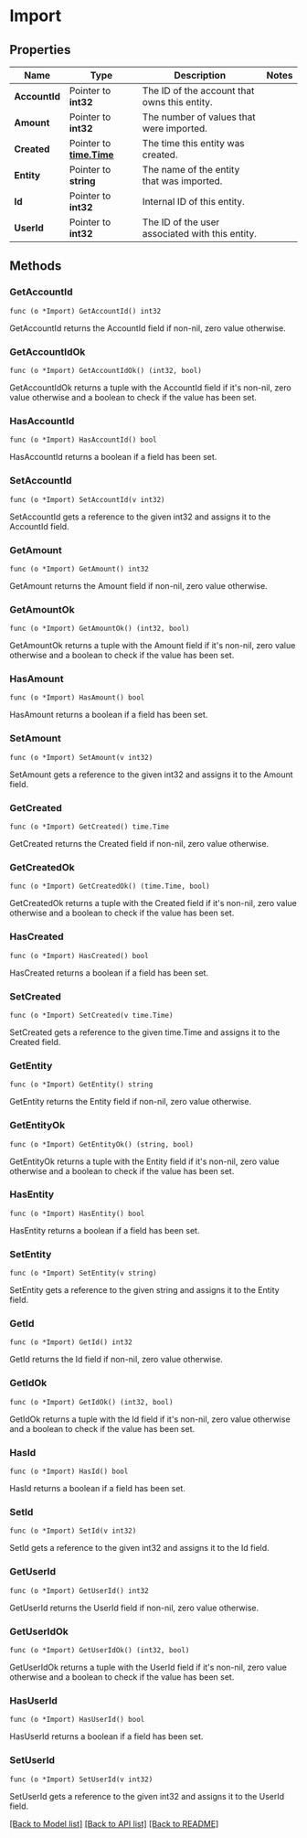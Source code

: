 # Import

## Properties

Name | Type | Description | Notes
------------ | ------------- | ------------- | -------------
**AccountId** | Pointer to **int32** | The ID of the account that owns this entity. | 
**Amount** | Pointer to **int32** | The number of values that were imported. | 
**Created** | Pointer to [**time.Time**](time.Time.md) | The time this entity was created. | 
**Entity** | Pointer to **string** | The name of the entity that was imported.  | 
**Id** | Pointer to **int32** | Internal ID of this entity. | 
**UserId** | Pointer to **int32** | The ID of the user associated with this entity. | 

## Methods

### GetAccountId

`func (o *Import) GetAccountId() int32`

GetAccountId returns the AccountId field if non-nil, zero value otherwise.

### GetAccountIdOk

`func (o *Import) GetAccountIdOk() (int32, bool)`

GetAccountIdOk returns a tuple with the AccountId field if it's non-nil, zero value otherwise
and a boolean to check if the value has been set.

### HasAccountId

`func (o *Import) HasAccountId() bool`

HasAccountId returns a boolean if a field has been set.

### SetAccountId

`func (o *Import) SetAccountId(v int32)`

SetAccountId gets a reference to the given int32 and assigns it to the AccountId field.

### GetAmount

`func (o *Import) GetAmount() int32`

GetAmount returns the Amount field if non-nil, zero value otherwise.

### GetAmountOk

`func (o *Import) GetAmountOk() (int32, bool)`

GetAmountOk returns a tuple with the Amount field if it's non-nil, zero value otherwise
and a boolean to check if the value has been set.

### HasAmount

`func (o *Import) HasAmount() bool`

HasAmount returns a boolean if a field has been set.

### SetAmount

`func (o *Import) SetAmount(v int32)`

SetAmount gets a reference to the given int32 and assigns it to the Amount field.

### GetCreated

`func (o *Import) GetCreated() time.Time`

GetCreated returns the Created field if non-nil, zero value otherwise.

### GetCreatedOk

`func (o *Import) GetCreatedOk() (time.Time, bool)`

GetCreatedOk returns a tuple with the Created field if it's non-nil, zero value otherwise
and a boolean to check if the value has been set.

### HasCreated

`func (o *Import) HasCreated() bool`

HasCreated returns a boolean if a field has been set.

### SetCreated

`func (o *Import) SetCreated(v time.Time)`

SetCreated gets a reference to the given time.Time and assigns it to the Created field.

### GetEntity

`func (o *Import) GetEntity() string`

GetEntity returns the Entity field if non-nil, zero value otherwise.

### GetEntityOk

`func (o *Import) GetEntityOk() (string, bool)`

GetEntityOk returns a tuple with the Entity field if it's non-nil, zero value otherwise
and a boolean to check if the value has been set.

### HasEntity

`func (o *Import) HasEntity() bool`

HasEntity returns a boolean if a field has been set.

### SetEntity

`func (o *Import) SetEntity(v string)`

SetEntity gets a reference to the given string and assigns it to the Entity field.

### GetId

`func (o *Import) GetId() int32`

GetId returns the Id field if non-nil, zero value otherwise.

### GetIdOk

`func (o *Import) GetIdOk() (int32, bool)`

GetIdOk returns a tuple with the Id field if it's non-nil, zero value otherwise
and a boolean to check if the value has been set.

### HasId

`func (o *Import) HasId() bool`

HasId returns a boolean if a field has been set.

### SetId

`func (o *Import) SetId(v int32)`

SetId gets a reference to the given int32 and assigns it to the Id field.

### GetUserId

`func (o *Import) GetUserId() int32`

GetUserId returns the UserId field if non-nil, zero value otherwise.

### GetUserIdOk

`func (o *Import) GetUserIdOk() (int32, bool)`

GetUserIdOk returns a tuple with the UserId field if it's non-nil, zero value otherwise
and a boolean to check if the value has been set.

### HasUserId

`func (o *Import) HasUserId() bool`

HasUserId returns a boolean if a field has been set.

### SetUserId

`func (o *Import) SetUserId(v int32)`

SetUserId gets a reference to the given int32 and assigns it to the UserId field.


[[Back to Model list]](../README.md#documentation-for-models) [[Back to API list]](../README.md#documentation-for-api-endpoints) [[Back to README]](../README.md)


